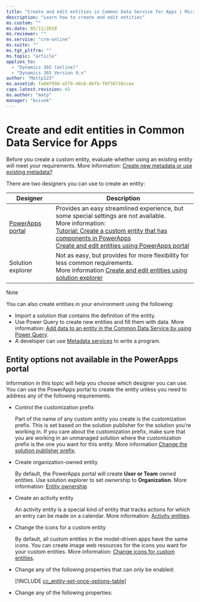 ```yaml
---
title: "Create and edit entities in Common Data Service for Apps | MicrosoftDocs"
description: "Learn how to create and edit entities"
ms.custom: ""
ms.date: 05/11/2018
ms.reviewer: ""
ms.service: "crm-online"
ms.suite: ""
ms.tgt_pltfrm: ""
ms.topic: "article"
applies_to: 
  - "Dynamics 365 (online)"
  - "Dynamics 365 Version 9.x"
author: "Mattp123"
ms.assetid: fa04f99d-a5f9-48cb-8bfb-f0f50718ccee
caps.latest.revision: 41
ms.author: "matp"
manager: "kvivek"
---
```

# Create and edit entities in Common Data Service for Apps

Before you create a custom entity, evaluate whether using an existing entity will meet your requirements. More information: [Create new metadata or use existing metadata?](create-edit-metadata.md#create-new-metadata-or-use-existing-metadata)

There are two designers you can use to create an entity:

|Designer| Description|
|--|--|
|[PowerApps portal](https://web.powerapps.com/?utm_source=padocs&utm_medium=linkinadoc&utm_campaign=referralsfromdoc)|Provides an easy streamlined experience, but some special settings are not available.<br />More information: <br />[Tutorial: Create a custom entity that has components in PowerApps](/powerapps/maker/common-data-service/create-custom-entity)<br />[Create and edit entities using PowerApps portal](create-edit-entities-portal.md)|
|Solution explorer|Not as easy, but provides for more flexibility for less common requirements. <br />More information [Create and edit entities using solution explorer](create-edit-entities-solution-explorer.md)|

> [!NOTE]
> You can also create entities in your environment using the following:
> - Import a solution that contains the definition of the entity.
> - Use Power Query to create new entities and fill them with data. More information: [Add data to an entity in the Common Data Service by using Power Query](/powerapps/maker/common-data-service/data-platform-cds-newentity-pq).
> - A developer can use [Metadata services](/powerapps/developer/common-data-service/use-web-services#metadata-services) to write a program.


## Entity options not available in the PowerApps portal

Information in this topic will help you choose which designer you can use. You can use the PowerApps portal to create the entity unless you need to address any of the following requirements.

- Control the customization prefix

  Part of the name of any custom entity you create is the customization prefix. This is set based on the solution publisher for the solution you’re working in. If you care about the customization prefix, make sure that you are working in an unmanaged solution where the customization prefix is the one you want for this entity. More information [Change the solution publisher prefix](change-solution-publisher-prefix.md).

- Create organization-owned entity

  By default, the PowerApps portal will create **User or Team** owned entities. Use solution explorer to set ownership to **Organization**. More information: [Entity ownership](types-of-entities.md#entity-ownership)

- Create an activity entity

  An activity entity is a special kind of entity that tracks actions for which an entry can be made on a calendar. More information: [Activity entities](types-of-entities.md#activity-entities).

- Change the icons for a custom entity

  By default, all custom entities in the model-driven apps have the same icons. You can create image web resources for the icons you want for your custom entities. More information:  [Change icons for custom entities](../model-driven-apps/change-custom-entity-icons.md). 

- Change any of the following properties that can only be enabled:

  [!INCLUDE [cc_entity-set-once-options-table](../../includes/cc_entity-set-once-options-table.md)]

- Change any of the following properties:

  <!-- Based on ../../includes/cc_entity-changeable-options-table.md 
Removed these:

  /|**Description**/|Provide a meaningful description of the purpose of the entity./|

  /|**Primary Image**/|System entities that support images will already have an **Image** field. You can choose whether to display data in this field as the image for the record by setting this field to **[None]** or **Default Image**.<br /><br /> For custom entities you must first create an image field. Each entity can have only one image field. After you create one, you can change this setting to set the primary image. More information: [Image fields](../maker/common-data-service/types-of-fields.md#image-fields) /|-->

  |Option   |Description  |
  |---------|---------|
  |**Access Teams**|Create team templates for this entity. |
  |**Allow quick create**|After you have created and published a **Quick Create Form** for this entity, people will have the option to create a new record using the **Create** button in the navigation pane. More information: [Create and design forms](../model-driven-apps/create-design-forms.md)<br /><br /> When this is enabled for a custom activity entity, the custom activity will be visible in the group of activity entities when people use the **Create** button in the navigation pane. However, because activities don’t support quick create forms, the main form will be used when the custom entity icon is clicked.|
  |**Areas that display this entity**|In the web application choose one of the available sitemap areas to display this entity. This does not apply to model-driven apps.|
  |**Auditing**|When auditing is enabled for your organization, this allows for changes to entity records to be captured over time. When you enable auditing for an entity, auditing is also enabled on all its fields. You can select or clear fields that you want to enable auditing on.|
  |**Change Tracking**|Enables data synchronization in a performant way by detecting what data has changed since the data was initially extracted or last synchronized.  |
  |**Color**|Set a color to be used for the entity in model-driven apps.|
  |**Document management**|After other tasks have been performed to enable document management for your organization, enabling this feature allows for this entity to participate in integration with SharePoint. |
  |**Duplicate Detection**|If duplicate detection is enabled for your organization, enabling this allows you to create duplicate detection rules for this entity.|
  |**Enable for mobile**|Make this entity available to the Dynamics 365 for phones and tablets apps. You also have the option to make this entity **Read-only in mobile**.<br /><br /> If the forms for an entity require an extension not supported in Dynamics 365 for phones and tablets apps use this setting to ensure that mobile app users can’t edit the data for these entities.|
  |**Enable for phone express**|Make this entity available to the Dynamics 365 for phones app.|
  |**Mail merge**|People can use this entity with mail merge.|
  |**Offline capability for Dynamics 365 for Outlook**|Whether data in this entity will be available while the Dynamics 365 for Outlook application is not connected to the network.|
  |**Reading pane in Dynamics 365 for Outlook**|Whether the entity will be visible in the reading pane for the Dynamics 365 for Outlook app.|
  |**Use custom Help**|When enabled, set a Help URL to control what page users will see when they click the help button in the application. Use this to provide guidance specific to your company processes for the entity.|


### See also

[Create and edit entities using solution explorer](create-edit-entities-solution-explorer.md)<br />
[Tutorial: Create a custom entity that has components in PowerApps](/powerapps/maker/common-data-service/create-custom-entity)<br />
[Edit an entity](edit-entities.md)<br />
[Developer Documentation: Create a custom entity](/dynamics365/customer-engagement/developer/org-service/create-custom-entity)
